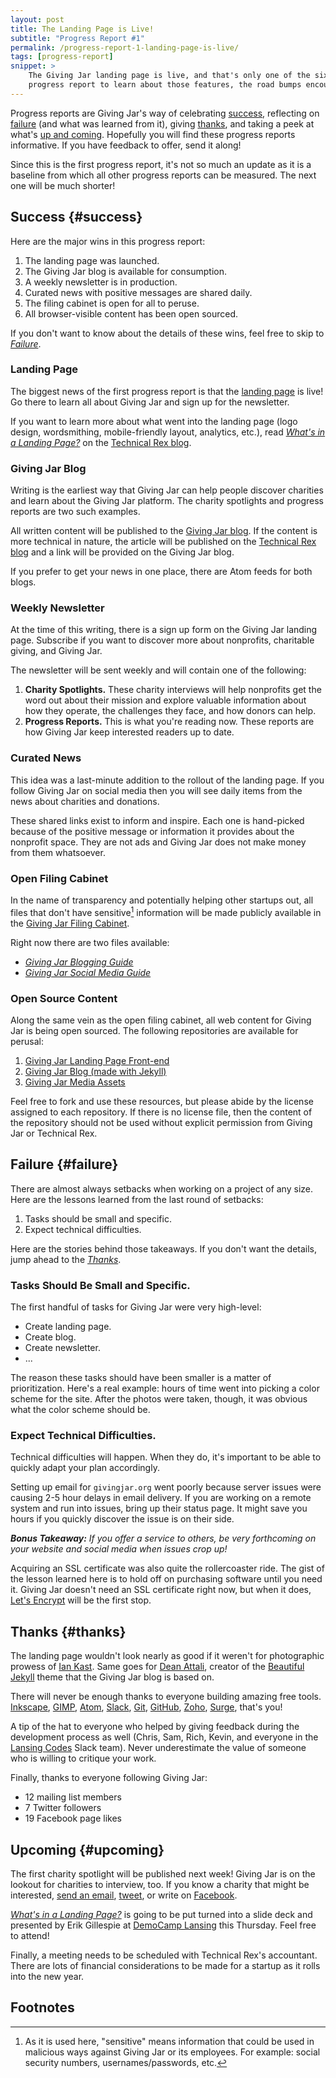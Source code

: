 ```yaml
---
layout: post
title: The Landing Page is Live!
subtitle: "Progress Report #1"
permalink: /progress-report-1-landing-page-is-live/
tags: [progress-report]
snippet: >
    The Giving Jar landing page is live, and that's only one of the six features that were rolled out. Read the first
    progress report to learn about those features, the road bumps encountered, who helped, and what's coming next.
---
```


Progress reports are Giving Jar's way of celebrating [success][30], reflecting on [failure][7] (and what was learned from it), giving [thanks][15], and taking a peek at what's [up and coming][31]. Hopefully you will find these progress reports informative. If you have feedback to offer, send it along!

Since this is the first progress report, it's not so much an update as it is a baseline from which all other progress reports can be measured. The next one will be much shorter!

## Success {#success}

Here are the major wins in this progress report:

1. The landing page was launched.
2. The Giving Jar blog is available for consumption.
3. A weekly newsletter is in production.
4. Curated news with positive messages are shared daily.
5. The filing cabinet is open for all to peruse.
6. All browser-visible content has been open sourced.

If you don't want to know about the details of these wins, feel free to skip to *[Failure][7]*.

### Landing Page

The biggest news of the first progress report is that the [landing page][2] is live! Go there to learn all about Giving Jar and sign up for the newsletter.

If you want to learn more about what went into the landing page (logo design, wordsmithing, mobile-friendly layout, analytics, etc.), read *[What's in a Landing Page?][5]* on the [Technical Rex blog][6].

### Giving Jar Blog

Writing is the earliest way that Giving Jar can help people discover charities and learn about the Giving Jar platform. The charity spotlights and progress reports are two such examples.

All written content will be published to the [Giving Jar blog][8]. If the content is more technical in nature, the article will be published on the [Technical Rex blog][6] and a link will be provided on the Giving Jar blog.

If you prefer to get your news in one place, there are Atom feeds for both blogs.

### Weekly Newsletter

At the time of this writing, there is a sign up form on the Giving Jar landing page. Subscribe if you want to discover more about nonprofits, charitable giving, and Giving Jar.

The newsletter will be sent weekly and will contain one of the following:

1. **Charity Spotlights.** These charity interviews will help nonprofits get the word out about their mission and explore valuable information about how they operate, the challenges they face, and how donors can help.
2. **Progress Reports.** This is what you're reading now. These reports are how Giving Jar keep interested readers up to date.

### Curated News

This idea was a last-minute addition to the rollout of the landing page. If you follow Giving Jar on social media then you will see daily items from the news about charities and donations.

These shared links exist to inform and inspire. Each one is hand-picked because of the positive message or information it provides about the nonprofit space. They are not ads and Giving Jar does not make money from them whatsoever.

### Open Filing Cabinet

In the name of transparency and potentially helping other startups out, all files that don't have sensitive[^1] information will be made publicly available in the [Giving Jar Filing Cabinet][9].

Right now there are two files available:

* *[Giving Jar Blogging Guide][10]*
* *[Giving Jar Social Media Guide][11]*

### Open Source Content

Along the same vein as the open filing cabinet, all web content for Giving Jar is being open sourced. The following repositories are available for perusal:

1. [Giving Jar Landing Page Front-end][12]
2. [Giving Jar Blog (made with Jekyll)][13]
3. [Giving Jar Media Assets][14]

Feel free to fork and use these resources, but please abide by the license assigned to each repository. If there is no license file, then the content of the repository should not be used without explicit permission from Giving Jar or Technical Rex.

## Failure {#failure}

There are almost always setbacks when working on a project of any size. Here are the lessons learned from the last round of setbacks:

1. Tasks should be small and specific.
2. Expect technical difficulties.

Here are the stories behind those takeaways. If you don't want the details, jump ahead to the *[Thanks][15]*.

### Tasks Should Be Small and Specific.

The first handful of tasks for Giving Jar were very high-level:

* Create landing page.
* Create blog.
* Create newsletter.
* ...

The reason these tasks should have been smaller is a matter of prioritization. Here's a real example: hours of time went into picking a color scheme for the site. After the photos were taken, though, it was obvious what the color scheme should be.

### Expect Technical Difficulties.

Technical difficulties will happen. When they do, it's important to be able to quickly adapt your plan accordingly.

Setting up email for `givingjar.org` went poorly because server issues were causing 2-5 hour delays in email delivery. If you are working on a remote system and run into issues, bring up their status page. It might save you hours if you quickly discover the issue is on their side.

***Bonus Takeaway:*** *If you offer a service to others, be very forthcoming on your website and social media when issues crop up!*

Acquiring an SSL certificate was also quite the rollercoaster ride. The gist of the lesson learned here is to hold off on purchasing software until you need it. Giving Jar doesn't need an SSL certificate right now, but when it does, [Let's Encrypt][16] will be the first stop.

## Thanks {#thanks}

The landing page wouldn't look nearly as good if it weren't for photographic prowess of [Ian Kast][17]. Same goes for [Dean Attali][18], creator of the [Beautiful Jekyll][19] theme that the Giving Jar blog is based on.

There will never be enough thanks to everyone building amazing free tools. [Inkscape][20], [GIMP][21], [Atom][22], [Slack][23], [Git][24], [GitHub][25], [Zoho][26], [Surge][27], that's you!

A tip of the hat to everyone who helped by giving feedback during the development process as well (Chris, Sam, Rich, Kevin, and everyone in the [Lansing Codes][28] Slack team). Never underestimate the value of someone who is willing to critique your work.

Finally, thanks to everyone following Giving Jar:

* 12 mailing list members
* 7 Twitter followers
* 19 Facebook page likes

## Upcoming {#upcoming}

The first charity spotlight will be published next week! Giving Jar is on the lookout for charities to interview, too. If you know a charity that might be interested, [send an email][1], [tweet][3], or write on [Facebook][4].

*[What's in a Landing Page?][5]* is going to be put turned into a slide deck and presented by Erik Gillespie at [DemoCamp Lansing][29] this Thursday. Feel free to attend!

Finally, a meeting needs to be scheduled with Technical Rex's accountant. There are lots of financial considerations to be made for a startup as it rolls into the new year.

## Footnotes

[^1]: As it is used here, "sensitive" means information that could be used in malicious ways against Giving Jar or its employees. For example: social security numbers, usernames/passwords, etc.



[1]: mailto:hello@givingjar.org "Email Giving Jar"
[2]: http://givingjar.org "Giving Jar Landing Page"
[3]: https://twitter.com/givingjar "Giving Jar on Twitter"
[4]: https://www.facebook.com/givingjarorg "Giving Jar on Facebook"
[5]: http://technicalrex.com "What's in a Landing Page? on the Technical Rex Blog"
[6]: http://technicalrex.com "Technical Rex Blog"
[7]: #failure "Failure Section"
[8]: http://blog.givingjar.org "Giving Jar Blog"
[9]: https://github.com/technical-rex/givingjar-filing-cabinet "Giving Jar Filing Cabinet"
[10]: https://github.com/technical-rex/givingjar-filing-cabinet/blob/master/files/blogging-guide.md "Giving Jar Blogging Guide"
[11]: https://github.com/technical-rex/givingjar-filing-cabinet/blob/master/files/social-media-guide.md "Giving Jar Social Media Guide"
[12]: https://github.com/technical-rex/givingjar.org "Giving Jar Landing Page Code"
[13]: https://github.com/technical-rex/blog.givingjar.org "Giving Jar Blog Code"
[14]: https://github.com/technical-rex/givingjar-media "Giving Jar Media Assets"
[15]: #thanks "Thanks Section"
[16]: https://letsencrypt.org "Let's Encrypt SSL Certificates"
[17]: https://twitter.com/MrIanKast "Ian Kast on Twitter"
[18]: http://deanattali.com/ "Dean Attali Homepage"
[19]: http://deanattali.com/beautiful-jekyll/ "Beautiful Jekyll Homepage"
[20]: https://inkscape.org/ "Inkscape Homepage"
[21]: http://www.gimp.org/ "GIMP Homepage"
[22]: https://atom.io/ "Atom Homepage"
[23]: https://slack.com/ "Slack Homepage"
[24]: http://www.git-scm.com/ "Git Homepage"
[25]: https://github.com/ "GitHub Homepage"
[26]: https://www.zoho.com/ "Zoho Homepage"
[27]: https://surge.sh/ "Surge Homepage"
[28]: http://www.lansing.codes/ "Lansing Codes Homepage"
[29]: http://www.democamplansing.com/ "DemoCamp Lansing Homepage"
[30]: #success "Success Section"
[31]: #upcoming "Upcoming Section"
